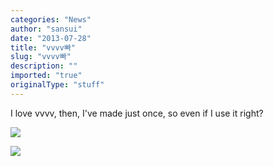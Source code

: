 ```yaml
---
categories: "News"
author: "sansui"
date: "2013-07-28"
title: "vvvv빠"
slug: "vvvv빠"
description: ""
imported: "true"
originalType: "stuff"
---
```



I love vvvv, then,
I've made ​​just once, so even if I use it right?

![](DSC01975.JPG) 

![](DSC01976.JPG) 

